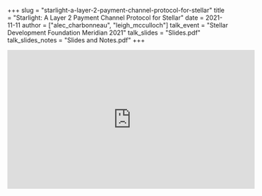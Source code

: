 +++
slug = "starlight-a-layer-2-payment-channel-protocol-for-stellar"
title = "Starlight: A Layer 2 Payment Channel Protocol for Stellar"
date = 2021-11-11
author = ["alec_charbonneau", "leigh_mcculloch"]
talk_event = "Stellar Development Foundation Meridian 2021"
talk_slides = "Slides.pdf"
talk_slides_notes = "Slides and Notes.pdf"
+++

<iframe width="560" height="315" src="https://www.youtube-nocookie.com/embed/LI_M6rWPCgQ" frameborder="0" allow="accelerometer; autoplay; clipboard-write; encrypted-media; gyroscope; picture-in-picture" allowfullscreen></iframe>
